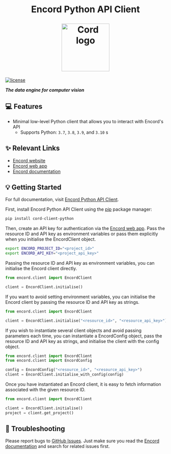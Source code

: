 <h1 align="center">
  <p align="center">Encord Python API Client</p>
  <a href="https://encord.com"><img src="https://encord.com/logo512.png" width="150" alt="Cord logo"/></a>
</h1>

[![license](https://img.shields.io/badge/License-Apache%202.0-blue.svg)](https://opensource.org/licenses/Apache-2.0)

***The data engine for computer vision***

## 💻 Features

- Minimal low-level Python client that allows you to interact with Encord's API
  - Supports Python: `3.7`, `3.8`, `3.9`, and `3.10`
  s
## ✨ Relevant Links
* [Encord website](https://encord.com)
* [Encord web app](https://app.encord.com)
* [Encord documentation](https://docs.encord.com)

## 💡 Getting Started

For full documentation, visit [Encord Python API Client](https://docs.encord.com/docs/client/).

First, install Encord Python API Client using the [pip](https://pip.pypa.io/en/stable/installing) package manager:

```bash
pip install cord-client-python
```

Then, create an API key for authentication via the [Encord web app](https://app.encord.com). Pass the resource ID and API key as environment variables or pass them explicitly when you initialise the EncordClient object.

```bash
export ENCORD_PROJECT_ID="<project_id>"
export ENCORD_API_KEY="<project_api_key>"
```

Passing the resource ID and API key as environment variables, you can initialise the Encord client directly.

```python
from encord.client import EncordClient

client = EncordClient.initialise()
```

If you want to avoid setting environment variables, you can initialise the Encord client by passing the resource ID and API key as strings.

```python
from encord.client import EncordClient

client = EncordClient.initialise("<resource_id>", "<resource_api_key>")
```

If you wish to instantiate several client objects and avoid passing parameters each time, you can instantiate a EncordConfig object, pass the resource ID and API key as strings, and initialise the client with the config object.

```py
from encord.client import EncordClient
from encord.client import EncordConfig

config = EncordConfig("<resource_id>", "<resource_api_key>")
client = EncordClient.initialise_with_config(config)
```

Once you have instantiated an Encord client, it is easy to fetch information associated with the given resource ID.

```py
from encord.client import EncordClient

client = EncordClient.initialise()
project = client.get_project()
```

## 🐛 Troubleshooting

Please report bugs to [GitHub Issues](https://github.com/encord-team/encord-client-python/issues). Just make sure you read the [Encord documentation](https://docs.encord.com) and search for related issues first.
